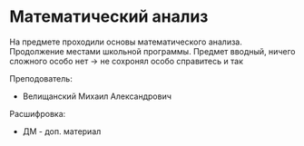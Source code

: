 # Математический анализ

На предмете проходили основы математического анализа. Продолжение местами школьной программы. Предмет вводный, ничего сложного особо нет -> не сохронял особо справитесь и так

Преподователь:

* Велищанский Михаил Александрович

Расшифровка:

* ДМ - доп. материал
